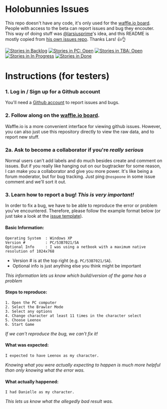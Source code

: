 # Holobunnies Issues
This repo doesn't have any code, it's only used for the [waffle.io board](https://waffle.io/nospoone/holobunnies-issues). People with access to the beta can report issues and bug they encouter. This way of doing stuff was [@larsiusprime](https://github.com/larsiusprime)'s idea, and this README is mostly copied from [his own issues repo](https://github.com/larsiusprime/tdrpg-bugs). Thanks Lars! :+1::ok_hand:

[![Stories in Backlog](https://badge.waffle.io/nospoone/holobunnies-issues.svg?title=Backlog)](http://waffle.io/nospoone/holobunnies-issues)
[![Stories in PC: Open](https://badge.waffle.io/nospoone/holobunnies-issues.svg?title=PC:%20Open)](http://waffle.io/nospoone/holobunnies-issues)
[![Stories in TBA: Open](https://badge.waffle.io/nospoone/holobunnies-issues.svg?title=TBA:%20Open)](http://waffle.io/nospoone/holobunnies-issues)
[![Stories in In Progress](https://badge.waffle.io/nospoone/holobunnies-issues.svg?title=In%20Progress)](http://waffle.io/nospoone/holobunnies-issues)
[![Stories in Done](https://badge.waffle.io/nospoone/holobunnies-issues.svg?title=Done)](http://waffle.io/nospoone/holobunnies-issues)

# Instructions (for testers)

### 1. Log in / Sign up for a Github account
You'll need a [Github account](https://github.com/join) to report issues and bugs.

### 2. Follow along on the [waffle.io board](https://waffle.io/nospoone/holobunnies-issues).
Waffle.io is a more convenient interface for viewing github issues. However, you can also just use this repository directly to view the raw data, and to report new stuff.

### 2a. Ask to become a collaborator if you're _really serious_
Normal users can't add labels and do much besides create and comment on issues. But if you really like hanging out on our bugtracker for some reason, I can make you a collaborator and give you more power. It's like being a forum moderator, but for bug tracking. Just ping `@nospoone` in some issue comment and we'll sort it out.

### 3. Learn how to report a bug! *This is very important!*

In order to fix a bug, we have to be able to reproduce the error or problem you've encountered. Therefore, please follow the example format below (or just take a look at the [issue template](https://github.com/nospoone/holobunnies-issues/blob/master/.github/ISSUE_TEMPLATE.md)).

#### Basic Information:
```
Operating System  : Windows XP
Version #         : PC/53B7021/SA
Optional Info     : I was using a netbook with a maximum native resolution of 1024x768
```

- Version # is at the top right (e.g. `PC/53B7021/SA`).
- Optional info is just anything else you think might be important

*This information lets us know which build/version of the game has a problem*

#### Steps to reproduce:
```
1. Open the PC computer
2. Select the Brawler Mode
3. Select any options
4. Change character at least 11 times in the character select
5. Choose Leenox
6. Start Game
```

*If we can't reproduce the bug, we can't fix it!*

#### What was expected:
```
I expected to have Leenox as my character.
```

*Knowing what you were actually expecting to happen is much more helpful than only knowing what the error was.*

#### What actually happened:
```
I had Danielle as my character.
```

*This lets us know what the allegedly bad result was.*